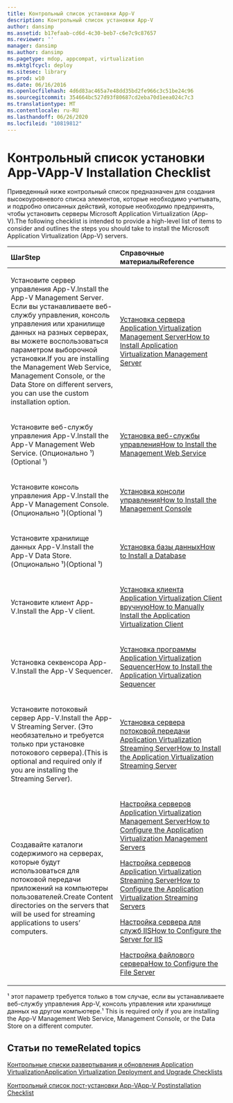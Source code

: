 ```yaml
---
title: Контрольный список установки App-V
description: Контрольный список установки App-V
author: dansimp
ms.assetid: b17efaab-cd6d-4c30-beb7-c6e7c9c87657
ms.reviewer: ''
manager: dansimp
ms.author: dansimp
ms.pagetype: mdop, appcompat, virtualization
ms.mktglfcycl: deploy
ms.sitesec: library
ms.prod: w10
ms.date: 06/16/2016
ms.openlocfilehash: 4d6d83ac465a7e48dd35bd2fe966c3c51be24c96
ms.sourcegitcommit: 354664bc527d93f80687cd2eba70d1eea024c7c3
ms.translationtype: MT
ms.contentlocale: ru-RU
ms.lasthandoff: 06/26/2020
ms.locfileid: "10819812"
---
```

# <span data-ttu-id="840ec-103">Контрольный список установки App-V</span><span class="sxs-lookup"><span data-stu-id="840ec-103">App-V Installation Checklist</span></span>


<span data-ttu-id="840ec-104">Приведенный ниже контрольный список предназначен для создания высокоуровневого списка элементов, которые необходимо учитывать, и подробно описанных действий, которые необходимо предпринять, чтобы установить серверы Microsoft Application Virtualization (App-V).</span><span class="sxs-lookup"><span data-stu-id="840ec-104">The following checklist is intended to provide a high-level list of items to consider and outlines the steps you should take to install the Microsoft Application Virtualization (App-V) servers.</span></span>

<table>
<colgroup>
<col width="50%" />
<col width="50%" />
</colgroup>
<thead>
<tr class="header">
<th align="left"><span data-ttu-id="840ec-105">Шаг</span><span class="sxs-lookup"><span data-stu-id="840ec-105">Step</span></span></th>
<th align="left"><span data-ttu-id="840ec-106">Справочные материалы</span><span class="sxs-lookup"><span data-stu-id="840ec-106">Reference</span></span></th>
</tr>
</thead>
<tbody>
<tr class="odd">
<td align="left"><p><span data-ttu-id="840ec-107">Установите сервер управления App-V.</span><span class="sxs-lookup"><span data-stu-id="840ec-107">Install the App-V Management Server.</span></span> <span data-ttu-id="840ec-108">Если вы устанавливаете веб-службу управления, консоль управления или хранилище данных на разных серверах, вы можете воспользоваться параметром выборочной установки.</span><span class="sxs-lookup"><span data-stu-id="840ec-108">If you are installing the Management Web Service, Management Console, or the Data Store on different servers, you can use the custom installation option.</span></span></p></td>
<td align="left"><p><a href="how-to-install-application-virtualization-management-server.md" data-raw-source="[How to Install Application Virtualization Management Server](how-to-install-application-virtualization-management-server.md)"><span data-ttu-id="840ec-109">Установка сервера Application Virtualization Management Server</span><span class="sxs-lookup"><span data-stu-id="840ec-109">How to Install Application Virtualization Management Server</span></span></a></p></td>
</tr>
<tr class="even">
<td align="left"><p><span data-ttu-id="840ec-110">Установите веб-службу управления App-V.</span><span class="sxs-lookup"><span data-stu-id="840ec-110">Install the App-V Management Web Service.</span></span> <span data-ttu-id="840ec-111">(Опционально ¹)</span><span class="sxs-lookup"><span data-stu-id="840ec-111">(Optional ¹)</span></span></p></td>
<td align="left"><p><a href="how-to-install-the-management-web-service.md" data-raw-source="[How to Install the Management Web Service](how-to-install-the-management-web-service.md)"><span data-ttu-id="840ec-112">Установка веб-службы управления</span><span class="sxs-lookup"><span data-stu-id="840ec-112">How to Install the Management Web Service</span></span></a></p></td>
</tr>
<tr class="odd">
<td align="left"><p><span data-ttu-id="840ec-113">Установите консоль управления App-V.</span><span class="sxs-lookup"><span data-stu-id="840ec-113">Install the App-V Management Console.</span></span> <span data-ttu-id="840ec-114">(Опционально ¹)</span><span class="sxs-lookup"><span data-stu-id="840ec-114">(Optional ¹)</span></span></p></td>
<td align="left"><p><a href="how-to-install-the-management-console.md" data-raw-source="[How to Install the Management Console](how-to-install-the-management-console.md)"><span data-ttu-id="840ec-115">Установка консоли управления</span><span class="sxs-lookup"><span data-stu-id="840ec-115">How to Install the Management Console</span></span></a></p></td>
</tr>
<tr class="even">
<td align="left"><p><span data-ttu-id="840ec-116">Установите хранилище данных App-V.</span><span class="sxs-lookup"><span data-stu-id="840ec-116">Install the App-V Data Store.</span></span> <span data-ttu-id="840ec-117">(Опционально ¹)</span><span class="sxs-lookup"><span data-stu-id="840ec-117">(Optional ¹)</span></span></p></td>
<td align="left"><p><a href="how-to-install-a-database.md" data-raw-source="[How to Install a Database](how-to-install-a-database.md)"><span data-ttu-id="840ec-118">Установка базы данных</span><span class="sxs-lookup"><span data-stu-id="840ec-118">How to Install a Database</span></span></a></p></td>
</tr>
<tr class="odd">
<td align="left"><p><span data-ttu-id="840ec-119">Установите клиент App-V.</span><span class="sxs-lookup"><span data-stu-id="840ec-119">Install the App-V client.</span></span></p></td>
<td align="left"><p><a href="how-to-manually-install-the-application-virtualization-client.md" data-raw-source="[How to Manually Install the Application Virtualization Client](how-to-manually-install-the-application-virtualization-client.md)"><span data-ttu-id="840ec-120">Установка клиента Application Virtualization Client вручную</span><span class="sxs-lookup"><span data-stu-id="840ec-120">How to Manually Install the Application Virtualization Client</span></span></a></p></td>
</tr>
<tr class="even">
<td align="left"><p><span data-ttu-id="840ec-121">Установка секвенсора App-V.</span><span class="sxs-lookup"><span data-stu-id="840ec-121">Install the App-V Sequencer.</span></span></p></td>
<td align="left"><p><a href="how-to-install-the-application-virtualization-sequencer.md" data-raw-source="[How to Install the Application Virtualization Sequencer](how-to-install-the-application-virtualization-sequencer.md)"><span data-ttu-id="840ec-122">Установка программы Application Virtualization Sequencer</span><span class="sxs-lookup"><span data-stu-id="840ec-122">How to Install the Application Virtualization Sequencer</span></span></a></p></td>
</tr>
<tr class="odd">
<td align="left"><p><span data-ttu-id="840ec-123">Установите потоковый сервер App-V.</span><span class="sxs-lookup"><span data-stu-id="840ec-123">Install the App-V Streaming Server.</span></span> <span data-ttu-id="840ec-124">(Это необязательно и требуется только при установке потокового сервера).</span><span class="sxs-lookup"><span data-stu-id="840ec-124">(This is optional and required only if you are installing the Streaming Server).</span></span></p></td>
<td align="left"><p><a href="how-to-install-the-application-virtualization-streaming-server.md" data-raw-source="[How to Install the Application Virtualization Streaming Server](how-to-install-the-application-virtualization-streaming-server.md)"><span data-ttu-id="840ec-125">Установка сервера потоковой передачи Application Virtualization Streaming Server</span><span class="sxs-lookup"><span data-stu-id="840ec-125">How to Install the Application Virtualization Streaming Server</span></span></a></p></td>
</tr>
<tr class="even">
<td align="left"><p><span data-ttu-id="840ec-126">Создавайте каталоги содержимого на серверах, которые будут использоваться для потоковой передачи приложений на компьютеры пользователей.</span><span class="sxs-lookup"><span data-stu-id="840ec-126">Create Content directories on the servers that will be used for streaming applications to users’ computers.</span></span></p></td>
<td align="left"><p><a href="how-to-configure-the-application-virtualization-management-servers.md" data-raw-source="[How to Configure the Application Virtualization Management Servers](how-to-configure-the-application-virtualization-management-servers.md)"><span data-ttu-id="840ec-127">Настройка серверов Application Virtualization Management Server</span><span class="sxs-lookup"><span data-stu-id="840ec-127">How to Configure the Application Virtualization Management Servers</span></span></a></p>
<p><a href="how-to-configure-the-application-virtualization-streaming-servers.md" data-raw-source="[How to Configure the Application Virtualization Streaming Servers](how-to-configure-the-application-virtualization-streaming-servers.md)"><span data-ttu-id="840ec-128">Настройка серверов Application Virtualization Streaming Server</span><span class="sxs-lookup"><span data-stu-id="840ec-128">How to Configure the Application Virtualization Streaming Servers</span></span></a></p>
<p><a href="how-to-configure-the-server-for-iis.md" data-raw-source="[How to Configure the Server for IIS](how-to-configure-the-server-for-iis.md)"><span data-ttu-id="840ec-129">Настройка сервера для служб IIS</span><span class="sxs-lookup"><span data-stu-id="840ec-129">How to Configure the Server for IIS</span></span></a></p>
<p><a href="how-to-configure-the-file-server.md" data-raw-source="[How to Configure the File Server](how-to-configure-the-file-server.md)"><span data-ttu-id="840ec-130">Настройка файлового сервера</span><span class="sxs-lookup"><span data-stu-id="840ec-130">How to Configure the File Server</span></span></a></p></td>
</tr>
</tbody>
</table>

 

<span data-ttu-id="840ec-131">¹ этот параметр требуется только в том случае, если вы устанавливаете веб-службу управления App-V, консоль управления или хранилище данных на другом компьютере.</span><span class="sxs-lookup"><span data-stu-id="840ec-131">¹ This is required only if you are installing the App-V Management Web Service, Management Console, or the Data Store on a different computer.</span></span>

## <span data-ttu-id="840ec-132">Статьи по теме</span><span class="sxs-lookup"><span data-stu-id="840ec-132">Related topics</span></span>


[<span data-ttu-id="840ec-133">Контрольные списки развертывания и обновления Application Virtualization</span><span class="sxs-lookup"><span data-stu-id="840ec-133">Application Virtualization Deployment and Upgrade Checklists</span></span>](application-virtualization-deployment-and-upgrade-checklists.md)

[<span data-ttu-id="840ec-134">Контрольный список пост-установки App-V</span><span class="sxs-lookup"><span data-stu-id="840ec-134">App-V Postinstallation Checklist</span></span>](app-v-postinstallation-checklist.md)

 

 





